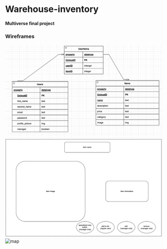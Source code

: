 # Warehouse-inventory
                
#### Multiverse final project 

### Wireframes 
![map](README_images/relationship_map.png)
![map](README_images/itemPage.jpeg)
![map](README_images/hoomePage.jpeg)